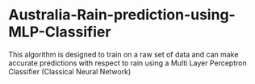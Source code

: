 # Australia-Rain-prediction-using-MLP-Classifier
This algorithm is designed to train on a raw set of data and can make accurate predictions with respect to rain using a Multi Layer Perceptron Classifier (Classical Neural Network)
